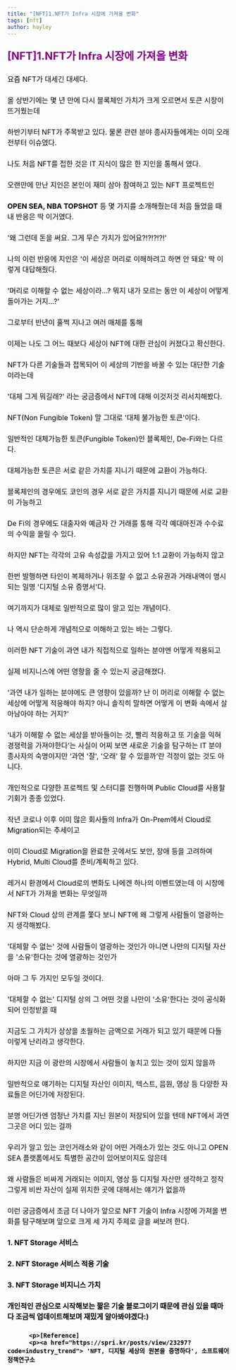 ```yaml
---
title: "[NFT]1.NFT가 Infra 시장에 가져올 변화"
tags: [nft]
author: hayley
---
```

<html>
    <body>
        <font size="5" color="purple">
        <p><b>[NFT]1.NFT가 Infra 시장에 가져올 변화</b>
        <font size="3" color="black"><p>요즘 NFT가 대세긴 대세다.
        <p>올 상반기에는 몇 년 만에 다시 블록체인 가치가 크게 오르면서 토큰 시장이 뜨거웠는데
        <p>하반기부터 NFT가 주목받고 있다. 물론 관련 분야 종사자들에게는 이미 오래전부터 이슈였다.   
        <p>나도 처음 NFT를 접한 것은 IT 지식이 많은 한 지인을 통해서 였다.
        <p>오랜만에 만난 지인은 본인이 재미 삼아 참여하고 있는 NFT 프로젝트인
        <p><b>OPEN SEA, NBA TOPSHOT</b> 등 몇 가지를 소개해줬는데 처음 들었을 때 내 반응은 딱 이거였다.
        <p>
        <p>'왜 그런데 돈을 써요. 그게 무슨 가치가 있어요?!?!?!?!' 
        <p>
        <p>나의 이런 반응에 지인은 '이 세상은 머리로 이해하려고 하면 안 돼요' 딱 이렇게 대답해줬다.
        <p>
        <p>'머리로 이해할 수 없는 세상이라...? 뭐지 내가 모르는 동안 이 세상이 어떻게 돌아가는 거지...?'
        <p>
        <p>그로부터 반년이 훌쩍 지나고 여러 매체를 통해 
        <p>이제는 나도 그 어느 때보다 세상이 NFT에 대한 관심이 커졌다고 확신한다.
        <p>
        <p>NFT가 다른 기술들과 접목되어 이 세상의 기반을 바꿀 수 있는 대단한 기술이라는데 
        <p>'대체 그게 뭐길래?' 라는 궁금증에서 NFT에 대해 이것저것 리서치해봤다.
        <p>NFT(Non Fungible Token) 말 그대로 '대체 불가능한 토큰'이다.
        <p>일반적인 대체가능한 토큰(Fungible Token)인 블록체인, De-Fi와는 다르다.
        <p>
        <p>대체가능한 토큰은 서로 같은 가치를 지니기 때문에 교환이 가능하다. 
        <p>블록체인의 경우에도 코인의 경우 서로 같은 가치를 지니기 때문에 서로 교환이 가능하고
        <p>De Fi의 경우에도 대출자와 예금자 간 거래를 통해 각각 예대마진과 수수료의 수익을 올릴 수 있다.
        <p>
        <p>하지만 NFT는 각각의 고유 속성값을 가지고 있어 1:1 교환이 가능하지 않고
        <p>한번 발행하면 타인이 복제하거나 위조할 수 없고 소유권과 거래내역이 명시되는 일명 '디지털 소유 증명서'다.
        <p>
        <p>여기까지가 대체로 일반적으로 많이 알고 있는 개념이다. 
        <p>나 역시 단순하게 개념적으로 이해하고 있는 바는 그렇다.
        <p>
        <p>이러한 NFT 기술이 과연 내가 직접적으로 일하는 분야엔 어떻게 적용되고 
        <p>실제 비지니스에 어떤 영향을 줄 수 있는지 궁금해졌다.  
        <p>
        <p>'과연 내가 일하는 분야에도 큰 영향이 있을까? 난 이 머리로 이해할 수 없는 세상에 어떻게 적응해야 하지? 아니 솔직히 말하면 어떻게 이 변화 속에서 살아남아야 하는 거지?'
        <p>
        <p>‘내가 이해할 수 없는 세상을 받아들이는 것, 빨리 적응하고 또 기술을 익혀 경쟁력을 가져야한다’는 사실이 어찌 보면 새로운 기술을 탐구하는 IT 분야 종사자의 숙명이지만 ‘과연 '잘', '오래' 할 수 있을까’란 걱정이 없는 것도 아니다.  
        <p>
        <p>개인적으로 다양한 프로젝트 및 스터디를 진행하며 Public Cloud를 사용할 기회가 종종 있었다.
        <p>작년 코로나 이후 이미 많은 회사들의 Infra가 On-Prem에서 Cloud로 Migration되는 추세이고
        <p>이미 Cloud로 Migration을 완료한 곳에서도 보안, 장애 등을 고려하여 Hybrid, Multi Cloud를 준비/계획하고 있다.
        <p>
        <p>레거시 환경에서 Cloud로의 변화도 나에겐 하나의 이벤트였는데 이 시장에서 NFT가 가져올 변화는 무엇일까
        <p>NFT와 Cloud 상의 관계를 쫓다 보니 NFT에 왜 그렇게 사람들이 열광하는지 생각해봤다.
        <p>'대체할 수 없는' 것에 사람들이 열광하는 것인가 아니면 나만의 디지털 자산을 '소유'한다는 것에 열광하는 것인가
        <p>
        <p>아마 그 두 가지인 모두일 것이다.
        <p>'대체할 수 없는' 디지털 상의 그 어떤 것을 나만이 '소유'한다는 것이 공식화되어 인정받을 때
        <p>지금도 그 가치가 상상을 초월하는 금액으로 거래가 되고 있기 때문에 다들 이렇게 난리라고 생각한다.  
         <p>
        <p>하지만 지금 이 광란의 시장에서 사람들이 놓치고 있는 것이 있지 않을까
        <p>
        <p>일반적으로 얘기하는 디지털 자산인 이미지, 텍스트, 음원, 영상 등 다양한 자료들은 어딘가에 저장된다.
        <p>분명 어딘가엔 엄청난 가치를 지닌 원본이 저장되어 있을 텐데 NFT에서 과연 그곳은 어디 있는 걸까
        <p>우리가 알고 있는 코인거래소와 같이 어떤 거래소가 있는 것도 아니고 OPEN SEA 플랫폼에서도 특별한 공간이 있어보이지도 않은데
        <p>왜 사람들은 비싸게 거래되는 이미지, 영상 등 디지털 자산만 생각하고 정작 그렇게 비싼 자산이 실제 위치한 곳에 대해서는 얘기가 없을까
        <p>
        <p>이런 궁금증에서 조금 더 나아가 앞으로 NFT 기술이 Infra 시장에 가져올 변화를 탐구해보며 앞으로 크게 세 가지 주제로 글을 써보려 한다.
        <p><b>  1. NFT Storage 서비스
        <p><b>  2. NFT Storage 서비스 적용 기술
        <p><b>  3. NFT Storage 비지니스 가치</b>
            <p>
        <p>개인적인 관심으로 시작해보는 짧은 기술 블로그이기 때문에 관심 있을 때마다 조금씩 업데이트해보며 재밌게 알아봐야겠다:)

          <p>[Reference]
          <p><a href="https://spri.kr/posts/view/23297?code=industry_trend"> 'NFT, 디지털 세상의 원본을 증명하다', 소프트웨어정책연구소 
     
          
    



